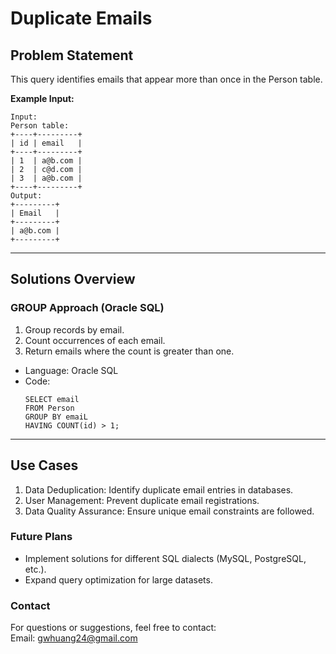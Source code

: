 # **Duplicate Emails**

## **Problem Statement**
This query identifies emails that appear more than once in the Person table. 

**Example Input:**
  ```
  Input: 
  Person table:
  +----+---------+
  | id | email   |
  +----+---------+
  | 1  | a@b.com |
  | 2  | c@d.com |
  | 3  | a@b.com |
  +----+---------+
  Output: 
  +---------+
  | Email   |
  +---------+
  | a@b.com |
  +---------+
  ```
---

## **Solutions Overview**
### **GROUP Approach (Oracle SQL)**
1. Group records by email.
2. Count occurrences of each email.
3. Return emails where the count is greater than one.

- Language: Oracle SQL
- Code:
  ```
  SELECT email
  FROM Person
  GROUP BY emaiL
  HAVING COUNT(id) > 1;
  ```
  
---

## **Use Cases**
1. Data Deduplication: Identify duplicate email entries in databases.
2. User Management: Prevent duplicate email registrations.
3. Data Quality Assurance: Ensure unique email constraints are followed.

### **Future Plans**
- Implement solutions for different SQL dialects (MySQL, PostgreSQL, etc.).  
- Expand query optimization for large datasets.
  
### **Contact**
For questions or suggestions, feel free to contact:  
Email: gwhuang24@gmail.com
